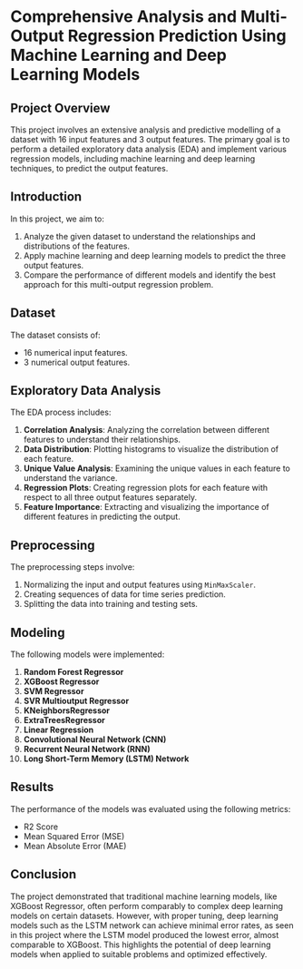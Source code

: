 # Comprehensive Analysis and Multi-Output Regression Prediction Using Machine Learning and Deep Learning Models

## Project Overview

This project involves an extensive analysis and predictive modelling of a dataset with 16 input features and 3 output features. The primary goal is to perform a detailed exploratory data analysis (EDA) and implement various regression models, including machine learning and deep learning techniques, to predict the output features.

## Introduction

In this project, we aim to:
1. Analyze the given dataset to understand the relationships and distributions of the features.
2. Apply machine learning and deep learning models to predict the three output features.
3. Compare the performance of different models and identify the best approach for this multi-output regression problem.

## Dataset

The dataset consists of:
- 16 numerical input features.
- 3 numerical output features.

## Exploratory Data Analysis

The EDA process includes:
1. **Correlation Analysis**: Analyzing the correlation between different features to understand their relationships.
2. **Data Distribution**: Plotting histograms to visualize the distribution of each feature.
3. **Unique Value Analysis**: Examining the unique values in each feature to understand the variance.
4. **Regression Plots**: Creating regression plots for each feature with respect to all three output features separately.
5. **Feature Importance**: Extracting and visualizing the importance of different features in predicting the output.

## Preprocessing

The preprocessing steps involve:
1. Normalizing the input and output features using `MinMaxScaler`.
2. Creating sequences of data for time series prediction.
3. Splitting the data into training and testing sets.

## Modeling

The following models were implemented:
1. **Random Forest Regressor**
2. **XGBoost Regressor**
3. **SVM Regressor**
4. **SVR Multioutput Regressor**
5. **KNeighborsRegressor**
6. **ExtraTreesRegressor**
7. **Linear Regression**
8. **Convolutional Neural Network (CNN)**
9. **Recurrent Neural Network (RNN)**
10. **Long Short-Term Memory (LSTM) Network**

## Results

The performance of the models was evaluated using the following metrics:
- R2 Score
- Mean Squared Error (MSE)
- Mean Absolute Error (MAE)

## Conclusion

The project demonstrated that traditional machine learning models, like XGBoost Regressor, often perform comparably to complex deep learning models on certain datasets. However, with proper tuning, deep learning models such as the LSTM network can achieve minimal error rates, as seen in this project where the LSTM model produced the lowest error, almost comparable to XGBoost. This highlights the potential of deep learning models when applied to suitable problems and optimized effectively.
